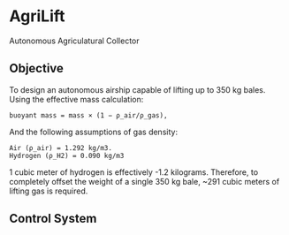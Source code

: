 # AgriLift
Autonomous Agriculatural Collector

## Objective
To design an autonomous airship capable of lifting up to 350 kg bales.
Using the effective mass calculation:

    buoyant mass = mass × (1 − ρ_air/ρ_gas),
 
And the following assumptions of gas density:

    Air (ρ_air) = 1.292 kg/m3.
    Hydrogen (ρ_H2) = 0.090 kg/m3

1 cubic meter of hydrogen is effectively -1.2 kilograms. Therefore, to
completely offset the weight of a single 350 kg bale, ~291 cubic meters of
lifting gas is required.

## Control System

